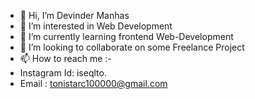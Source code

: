 - 👋 Hi, I’m Devinder Manhas
- 👀 I’m interested in Web Development
- 🌱 I’m currently learning frontend Web-Development
- 💞️ I’m looking to collaborate on some Freelance Project
- 📫 How to reach me :-
-  Instagram Id: iseqlto.
-  Email : tonistarc100000@gmail.com 


<!---
tonistarc100000/tonistarc100000 is a ✨ special ✨ repository because its `README.md` (this file) appears on your GitHub profile.
You can click the Preview link to take a look at your changes.
--->
